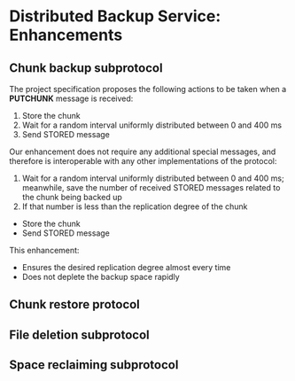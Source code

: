 # Distributed Backup Service: Enhancements

## Chunk backup subprotocol

The project specification proposes the following actions to be taken when a **PUTCHUNK** message is received:

1. Store the chunk
2. Wait for a random interval uniformly distributed between 0 and 400 ms
3. Send STORED message

Our enhancement does not require any additional special messages, and therefore is interoperable with any other implementations of the protocol:

1. Wait for a random interval uniformly distributed between 0 and 400 ms; meanwhile, save the number of received STORED messages related to the chunk being backed up
2. If that number is less than the replication degree of the chunk
  - Store the chunk
  - Send STORED message

This enhancement:
- Ensures the desired replication degree almost every time
- Does not deplete the backup space rapidly

## Chunk restore protocol

## File deletion subprotocol

## Space reclaiming subprotocol
